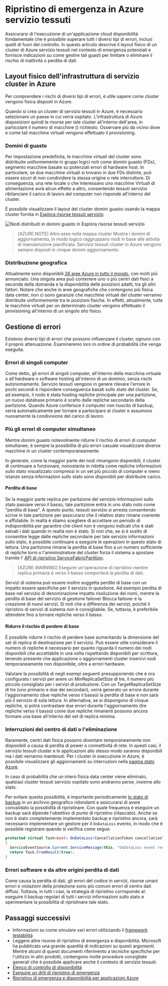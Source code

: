 <properties
   pageTitle="Ripristino di emergenza servizio tessuti Azure | Microsoft Azure"
   description="Azure tessuti servizio offre le funzionalità necessarie per gestire tutti i tipi di emergenza. In questo articolo vengono illustrati i tipi di problemi che possono verificarsi e come gestire con loro."
   services="service-fabric"
   documentationCenter=".net"
   authors="seanmck"
   manager="timlt"
   editor=""/>

<tags
   ms.service="service-fabric"
   ms.devlang="dotNet"
   ms.topic="article"
   ms.tgt_pltfrm="NA"
   ms.workload="NA"
   ms.date="08/10/2016"
   ms.author="seanmck"/>

# <a name="disaster-recovery-in-azure-service-fabric"></a>Ripristino di emergenza in Azure servizio tessuti

Assicurarsi di l'esecuzione di un'applicazione cloud disponibilità fondamentale che è possibile superare tutti i diversi tipi di errori, inclusi quelli di fuori del controllo. In questo articolo descrive il layout fisico di un cluster di Azure servizio tessuti nel contesto di emergenza potenziali e fornisce indicazioni su come gestire tali guasti per limitare o eliminare il rischio di inattività o perdita di dati.

## <a name="physical-layout-of-service-fabric-clusters-in-azure"></a>Layout fisico dell'infrastruttura di servizio cluster in Azure

Per comprendere i rischi di diversi tipi di errori, è utile sapere come cluster vengono fisica disposti in Azure.

Quando si crea un cluster di servizio tessuti in Azure, è necessario selezionare un paese in cui verrà ospitato. L'infrastruttura di Azure disposizioni quindi le risorse per tale cluster all'interno dell'area, in particolare il numero di macchine () richiesto. Osservare più da vicino dove e come tali macchine virtuali vengono effettuato il provisioning.

### <a name="fault-domains"></a>Domini di guasto

Per impostazione predefinita, le macchine virtuali del cluster sono distribuite uniformemente in gruppi logici noti come domini guasto (FDs), segmento macchine basate su potenziali errori di hardware host. In particolare, se due macchine virtuali si trovano in due FDs distinte, può essere sicuri di non condividere la stessa origine o rete interruttore. Di conseguenza, una rete locale o che interessano uno macchine Virtuali di alimentazione avrà alcun effetto a altro, consentendo tessuti servizio ribilanciare il carico di lavoro del computer non risponde all'interno del cluster.

È possibile visualizzare il layout del cluster domini guasto usando la mappa cluster fornita in [Esplora risorse tessuti servizio](service-fabric-visualizing-your-cluster.md):

![Nodi distribuiti in domini guasto in Esplora risorse tessuti servizio][sfx-cluster-map]

>[AZURE.NOTE] Altro asse nella mappa cluster Mostra i domini di aggiornamento, in modo logico raggruppano nodi in base alle attività di manutenzione pianificata. Servizio tessuti cluster in Azure vengono sempre disposti in cinque domini aggiornamento.

### <a name="geographic-distribution"></a>Distribuzione geografica

Attualmente sono disponibili [26 aree Azure in tutto il mondo][azure-regions], con molti più annunciato. Una singola area può contenere uno o più centri dati fisici a seconda della domanda e la disponibilità delle posizioni adatti, tra gli altri fattori. Notare che anche in aree geografiche che contengono più fisica data center, non ci sono garanzie che macchine virtuali del cluster verranno distribuite uniformemente tra le posizioni fisiche. In effetti, attualmente, tutte le macchine virtuali per un determinato cluster vengono effettuato il provisioning all'interno di un singolo sito fisico.

## <a name="dealing-with-failures"></a>Gestione di errori

Esistono diversi tipi di errori che possono influenzare il cluster, ognuno con il proprio attenuazione. Esamineremo loro in ordine di probabilità che venga eseguita.

### <a name="individual-machine-failures"></a>Errori di singoli computer

Come detto, gli errori di singoli computer, all'interno della macchina virtuale o all'hardware o software hosting all'interno di un dominio, senza rischi autonomamente. Servizio tessuti vengono in genere rilevare l'errore in pochi secondi e rispondere conseguenza basati sullo stato del cluster. Se, ad esempio, il nodo è stata hosting repliche principale per una partizione, un nuovo database primario è scelto dalle repliche secondario della partizione. Quando Azure conferisce il computer non riuscito di backup, verrà automaticamente per tornare a partecipare al cluster e assumono nuovamente la condivisione del carico di lavoro.

### <a name="multiple-concurrent-machine-failures"></a>Più gli errori di computer simultaneo

Mentre domini guasto notevolmente ridurre il rischio di errori di computer simultanee, è sempre la possibilità di più errori casuale visualizzare diverse macchine in un cluster contemporaneamente.

In generale, come la maggior parte dei nodi rimangono disponibili, il cluster di continuare a funzionare, nonostante in ridotta come repliche informazioni sullo stato visualizzato compressi in un set più piccolo di computer e meno istanze senza informazioni sullo stato sono disponibili per distribuire carico.

#### <a name="quorum-loss"></a>Perdita di base

Se la maggior parte replica per partizione del servizio informazioni sullo stato passare verso il basso, tale partizione entra in uno stato noto come "perdita di base". A questo punto, tessuti servizio si arresta consentendo scrive in tale partizione per assicurarsi che il relativo stato rimane coerente e affidabile. In realtà è stiamo scegliere di accettare un periodo di indisponibilità per garantire che client non è vengono indicati che è stati salvati i dati quando in realtà non è stato. Si noti che, se si è scelto di consentire legge dalle repliche secondarie per tale servizio informazioni sullo stato, è possibile continuare a eseguire le operazioni in questo stato di lettura. Una partizione rimane la perdita di base fino a un numero sufficiente di repliche torni o l'amministratore del cluster forza il sistema a spostare tramite l' [API di ripristino ServiceFabricPartition][repair-partition-ps].

>[AZURE.WARNING] Eseguire un'operazione di ripristino mentre replica primaria è verso il basso comporterà la perdita di dati.

Servizi di sistema può essere inoltre soggetta perdite di base con un impatto essere specifiche per il servizio in questione. Ad esempio perdita di base nel servizio di denominazione impatto risoluzione dei nomi, mentre la perdita di base del servizio di gestione failover Blocca failover e la creazione di nuovi servizi. Si noti che a differenza dei servizi, poiché il ripristino di servizi di sistema *non* è consigliabile. Se, tuttavia, è preferibile attendere fino a tornare repliche verso il basso.

#### <a name="minimizing-the-risk-of-quorum-loss"></a>Ridurre il rischio di perdere di base

È possibile ridurre il rischio di perdere base aumentando la dimensione del set di replica di destinazione per il servizio. Può essere utile considerare il numero di repliche è necessario per quanto riguarda il numero dei nodi disponibili che accettabile in una volta rispettando disponibili per scrittura, tenendo presente che applicazione o aggiornamenti cluster inserirvi nodi temporaneamente non disponibile, oltre a errori hardware.

Valutare la possibilità di negli esempi seguenti presupponendo che è ora configurato i servizi per avere un MinReplicaSetSize di tre, il numero più piccolo consigliato per i servizi di produzione. Con un TargetReplicaSetSize di tre (uno primario e due dei secondari), verrà generato un errore durante l'aggiornamento (due repliche verso il basso) la perdita di base e non sarà più il servizio di sola lettura. In alternativa, se si dispongono di cinque repliche, si potrà contrastare due errori durante l'aggiornamento (tre repliche verso il basso) come due repliche rimanenti possono ancora formare una base all'interno del set di replica minima.

### <a name="data-center-outages-or-destruction"></a>Interruzioni del centro di dati o l'eliminazione

Raramente, centri dati fisica possono diventare temporaneamente non disponibili a causa di perdita di power o connettività di rete. In questi casi, il servizio tessuti cluster e le applicazioni allo stesso modo saranno disponibili ma i dati verranno mantenuti. Per i cluster in esecuzione in Azure, è possibile visualizzare gli aggiornamenti su interruzioni nella [pagina stato Azure][azure-status-dashboard].

In caso di probabilità che un intero fisica data center viene eliminato, qualsiasi cluster tessuti servizio ospitato sono andranno perse, insieme allo stato.

Per evitare questa possibilità, è importante periodicamente [lo stato di backup](service-fabric-reliable-services-backup-restore.md) in un archivio geografico ridondanti e assicurarsi di avere convalidato la possibilità di ripristinare. Con quale frequenza è eseguire un backup sarà dipende l'obiettivo di punto di ripristino (rilasciato). Anche se non è stato completamente implementato backup e ripristino ancora, sarà necessario implementare un gestore per il `OnDataLoss` evento, in modo che è possibile registrare quando si verifica come segue:

```c#
protected virtual Task<bool> OnDataLoss(CancellationToken cancellationToken)
{
  ServiceEventSource.Current.ServiceMessage(this, "OnDataLoss event received.");
  return Task.FromResult(true);
}
```


### <a name="software-failures-and-other-sources-of-data-loss"></a>Errori software e da altre origini perdita di dati

Come causa la perdita di dati, gli errori del codice in servizi, risorse umani errori e violazioni della protezione sono più comuni errori di centro dati diffusi. Tuttavia, in tutti i casi, la strategia di ripristino corrisponde al: eseguire il backup regolari di tutti i servizi informazioni sullo stato e sperimentare la possibilità di ripristinare tale stato.

## <a name="next-steps"></a>Passaggi successivi

- Informazioni su come simulare vari errori utilizzando il [framework testabilità](service-fabric-testability-overview.md)
- Leggere altre risorse di ripristino di emergenza e disponibilità. Microsoft ha pubblicato una grande quantità di indicazioni su questi argomenti. Mentre alcuni di questi documenti riferimento a tecniche specifiche per l'utilizzo in altri prodotti, contengono molte procedure consigliate generali che è possibile applicare anche il contesto di servizio tessuti:
 - [Elenco di controllo di disponibilità](../best-practices-availability-checklist.md)
 - [Eseguire un drill di ripristino di emergenza](../sql-database/sql-database-disaster-recovery-drills.md)
 - [Ripristino di emergenza e disponibilità per applicazioni Azure][dr-ha-guide]


<!-- External links -->

[repair-partition-ps]: https://msdn.microsoft.com/library/mt163522.aspx
[azure-status-dashboard]:https://azure.microsoft.com/status/
[azure-regions]: https://azure.microsoft.com/regions/
[dr-ha-guide]: https://msdn.microsoft.com/library/azure/dn251004.aspx


<!-- Images -->

[sfx-cluster-map]: ./media/service-fabric-disaster-recovery/sfx-clustermap.png

